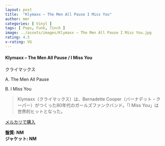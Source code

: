 ```yaml
---
layout: post
title:  "Klymaxx – The Men All Pause I Miss You"
author: mmr
categories: [ Vinyl ]
tags: [ Pops, Funk, 7inch ]
image: ../assets/images/Klymaxx – The Men All Pause I Miss You.jpg
rating: 4.5
v-rating: VG
---
```


#### Klymaxx – The Men All Pause / I Miss You

クライマックス

A. The Men All Pause

B. I Miss You

> Klymaxx（クライマックス）は、Bernadette Cooper（バーナデット・クーパー）がつくった80年代のガールズファンクバンド。「I Miss You」は世界的ヒットとなった。

[メルカリで購入](https://jp.mercari.com/item/m95900301247)

<div class="mt-4 mb-4 d-flex align-items-center">
<strong class="mr-1">盤質: NM</strong>
</div>
<div class="mt-4 mb-4 d-flex align-items-center">
<strong class="mr-1">ジャケット: NM</strong>
</div>
